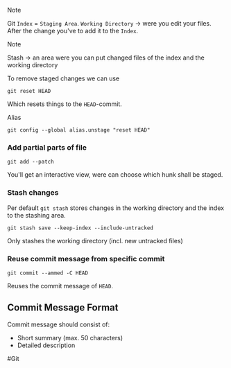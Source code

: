 
>[!note]
Git `Index` = `Staging Area`.  `Working Directory` -> were you edit your files. After the change you've to add it to the `Index`.

>[!Note]
>Stash -> an area were you can put changed files of the index and the working directory




To remove staged changes we can use

```
git reset HEAD
```

Which resets things to the `HEAD`-commit.

Alias

```
git config --global alias.unstage "reset HEAD"
```


### Add partial parts of file

```
git add --patch
```

You'll get an interactive view, were can choose which hunk shall be staged.


### Stash changes

Per default `git stash` stores changes in the working directory and the index to the stashing area.

```
git stash save --keep-index --include-untracked
```

Only stashes the working directory (incl. new untracked files)


### Reuse commit message from specific commit

```
git commit --ammed -C HEAD
```

Reuses the commit message of `HEAD`.
## Commit Message Format

Commit message should consist of:

- Short summary (max. 50 characters)
- Detailed description


#Git 